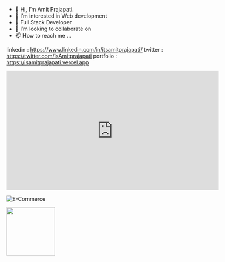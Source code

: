 - 👋 Hi, I’m Amit Prajapati.
- 👀 I’m interested in Web development
- 🌱 Full Stack Developer
- 💞️ I’m looking to collaborate on
- 📫 How to reach me ... 

linkedin : https://www.linkedin.com/in/itsamitprajapati/
twitter : https://twitter.com/IsAmitprajapati
portfolio : https://isamitprajapati.vercel.app

<iframe width="560" height="315" src="https://www.youtube.com/embed/t3QWD2UdGJo" title="YouTube video player" frameborder="0" allow="accelerometer; autoplay; clipboard-write; encrypted-media; gyroscope; picture-in-picture; web-share" allowfullscreen></iframe>

![E-Commerce](https://www.youtube.com/embed/t3QWD2UdGJo/0.jpg)

<img src="[relative/path/in/repository/to/image.svg](https://www.youtube.com/embed/t3QWD2UdGJo/0.jpg)" width="128"/>


<!---
IsAmitprajapati/IsAmitprajapati is a ✨ special ✨ repository because its `README.md` (this file) appears on your GitHub profile.
You can click the Preview link to take a look at your changes.
--->



